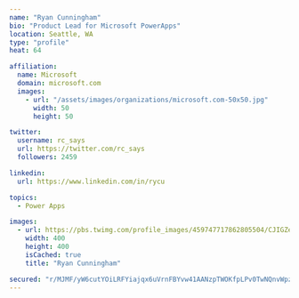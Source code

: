 ```yaml
---
name: "Ryan Cunningham"
bio: "Product Lead for Microsoft PowerApps"
location: Seattle, WA
type: "profile"
heat: 64

affiliation:
  name: Microsoft
  domain: microsoft.com
  images:
    - url: "/assets/images/organizations/microsoft.com-50x50.jpg"
      width: 50
      height: 50

twitter:
  username: rc_says
  url: https://twitter.com/rc_says
  followers: 2459

linkedin:
  url: https://www.linkedin.com/in/rycu

topics:
  - Power Apps

images:
  - url: https://pbs.twimg.com/profile_images/459747717862805504/CJIGZejd_400x400.png
    width: 400
    height: 400
    isCached: true
    title: "Ryan Cunningham"

secured: "r/MJMF/yW6cutYOiLRFYiajqx6uVrnFBYvw41AANzpTWOKfpLPv0TwNQnvWpzs+xqebpOOYgj6H1hRwk/DvOP3vukk4UkE75VbBah/iE6alysOctJ5OC+fNChCu6GaWE87eBAYD7/rdqoF/Wvv0c4D648i5gkKNTVaxGjawH6uo6Rk4jZ5kUmTccKBL8rLproYr0lcVAvHJfPmdLaPgOjcfB8X24/TtMEq3068NhRzHXBRVfNfK1yh6qk4ZS8OI/JOaRhQhAg40sSZ3xr+7hNwebYT6Rkn5+FxX6eFwyOqi36cjo2ZtFFTcdQF9oWOHbp7ZlLJu6gyX4BFOC2Io9lKIbx4y+OAADLdShytCq7cnZ+wc+hbC8A9k0CsTHYzBlUVG1yKfGylfTCkxJ/I0eokcc/poWZndkA86kt79Mvpk=;eYqhsmns7tR6Fq9mkIIQ8A=="
---
```


